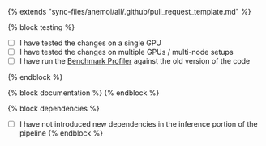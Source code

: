 {% extends "sync-files/anemoi/all/.github/pull_request_template.md" %}

{% block testing %}
-   [ ] I have tested the changes on a single GPU
-   [ ] I have tested the changes on multiple GPUs / multi-node setups
-   [ ] I have run the [Benchmark Profiler](https://anemoi.readthedocs.io/projects/training/en/latest/user-guide/benchmarking.html) against the old version of the code

{% endblock %}

{% block documentation %}
{% endblock %}

{% block dependencies %}
-   [ ] I have not introduced new dependencies in the inference portion of the pipeline
{% endblock %}
